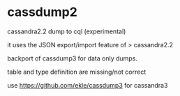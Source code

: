 # cassdump2
cassandra2.2 dump to cql (experimental)

it uses the JSON export/import feature of > cassandra2.2

backport of cassdump3 for data only dumps.

table and type definition are missing/not correct

use https://github.com/ekle/cassdump3 for cassandra3

